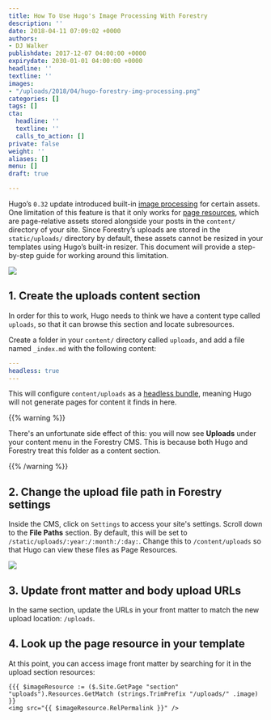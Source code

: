 ```yaml
---
title: How To Use Hugo's Image Processing With Forestry
description: ''
date: 2018-04-11 07:09:02 +0000
authors:
- DJ Walker
publishdate: 2017-12-07 04:00:00 +0000
expirydate: 2030-01-01 04:00:00 +0000
headline: ''
textline: ''
images:
- "/uploads/2018/04/hugo-forestry-img-processing.png"
categories: []
tags: []
cta:
  headline: ''
  textline: ''
  calls_to_action: []
private: false
weight: ''
aliases: []
menu: []
draft: true

---
```

Hugo’s `0.32` update introduced built-in [image processing](https://gohugo.io/content-management/image-processing/) for certain assets. One limitation of this feature is that it only works for [page resources](https://gohugo.io/content-management/page-resources/), which are page-relative assets stored alongside your posts in the `content/` directory of your site. Since Forestry’s uploads are stored in the `static/uploads/` directory by default, these assets cannot be resized in your templates using Hugo’s built-in resizer. This document will provide a step-by-step guide for working around this limitation.

![](/uploads/2018/04/media-library-hugo-img-processing.png)

## 1. Create the uploads content section

In order for this to work, Hugo needs to think we have a content type called `uploads`, so that it can browse this section and locate subresources.

Create a folder in your `content/` directory called `uploads`, and add a file named `_index.md` with the following content:

``` yaml
---
headless: true
---
```

This will configure `content/uploads` as a [headless bundle](https://gohugo.io/content-management/page-bundles/#headless-bundle), meaning Hugo will not generate pages for content it finds in here.

{{% warning %}}

There's an unfortunate side effect of this: you will now see **Uploads** under your content menu in the Forestry CMS. This is because both Hugo and Forestry treat this folder as a content section.

{{% /warning %}}

## 2. Change the upload file path in Forestry settings

Inside the CMS, click on `Settings` to access your site's settings. Scroll down to the **File Paths** section. By default, this will be set to `/static/uploads/:year:/:month:/:day:`. Change this to `/content/uploads` so that Hugo can view these files as Page Resources.

![](/uploads/2018/04/settings-content-uploads.png)

## 3. Update front matter and body upload URLs

In the same section, update the URLs in your front matter to match the new upload location: `/uploads`.

## 4. Look up the page resource in your template

At this point, you can access image front matter by searching for it in the upload section resources:

```go-html-template
{{{ $imageResource := ($.Site.GetPage "section" "uploads").Resources.GetMatch (strings.TrimPrefix "/uploads/" .image) }}
<img src="{{ $imageResource.RelPermalink }}" />
```